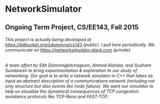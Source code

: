 # NetworkSimulator
## Ongoing Term Project, CS/EE143, Fall 2015
###### This project is actually being developed at https://bitbucket.org/sdomrong/cs143 (public). I pull here periodically. We communicate on https://networksimulator.slack.com (private)
###### A team effort by Sith Domrongkitchaiporn, Ahmed Alshaia, and Sushant Sundaresh to bring experimentation & exploration to our study of networking. Our goal is to write a network simulator in C++ that takes as input an abstract description of a communications network (including not only structure but also events like node failure). We want our simulator to help us visualize the dynamical consequences of TCP congestion avoidance protocols like TCP-Reno and FAST-TCP.






